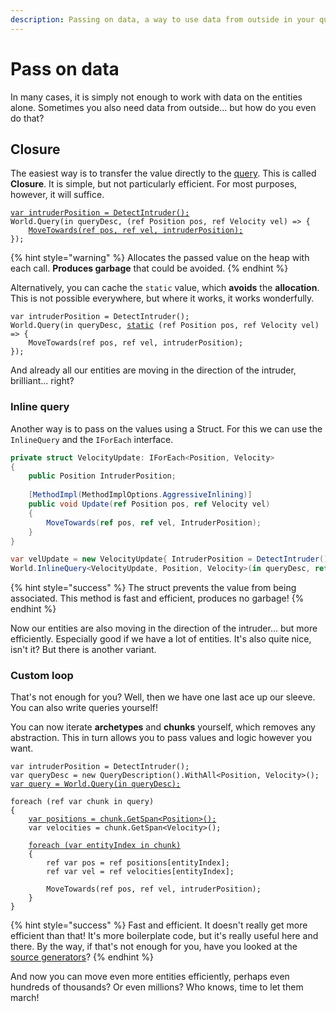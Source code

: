 ```yaml
---
description: Passing on data, a way to use data from outside in your queries
---
```


# Pass on data

In many cases, it is simply not enough to work with data on the entities alone. Sometimes you also need data from outside... but how do you even do that?

## Closure

The easiest way is to transfer the value directly to the [query](../query.md). This is called **Closure**. It is simple, but not particularly efficient. For most purposes, however, it will suffice.

<pre class="language-csharp"><code class="lang-csharp"><a data-footnote-ref href="#user-content-fn-1">var intruderPosition = DetectIntruder();</a>
World.Query(in queryDesc, (ref Position pos, ref Velocity vel) => {
    <a data-footnote-ref href="#user-content-fn-2">MoveTowards(ref pos, ref vel, intruderPosition);</a>
});
</code></pre>

{% hint style="warning" %}
Allocates the passed value on the heap with each call. **Produces garbage** that could be avoided.
{% endhint %}

Alternatively, you can cache the `static` value, which **avoids** the **allocation**. This is not possible everywhere, but where it works, it works wonderfully.

<pre class="language-csharp"><code class="lang-csharp">var intruderPosition = DetectIntruder();
World.Query(in queryDesc, <a data-footnote-ref href="#user-content-fn-3">static</a> (ref Position pos, ref Velocity vel) => {
    MoveTowards(ref pos, ref vel, intruderPosition);
});
</code></pre>

And already all our entities are moving in the direction of the intruder, brilliant... right?

### Inline query

Another way is to pass on the values using a Struct. For this we can use the `InlineQuery` and the `IForEach` interface.

```csharp
private struct VelocityUpdate: IForEach<Position, Velocity>
{
    public Position IntruderPosition;
    
    [MethodImpl(MethodImplOptions.AggressiveInlining)]
    public void Update(ref Position pos, ref Velocity vel)
    {
        MoveTowards(ref pos, ref vel, IntruderPosition);
    }
}

var velUpdate = new VelocityUpdate{ IntruderPosition = DetectIntruder(); };
World.InlineQuery<VelocityUpdate, Position, Velocity>(in queryDesc, ref velUpdate);
```

{% hint style="success" %}
The struct prevents the value from being associated. This method is fast and efficient, produces no garbage!
{% endhint %}

Now our entities are also moving in the direction of the intruder... but more efficiently. Especially good if we have a lot of entities. It's also quite nice, isn't it? But there is another variant.

### Custom loop

That's not enough for you? Well, then we have one last ace up our sleeve. You can also write queries yourself!

You can now iterate **archetypes** and **chunks** yourself, which removes any abstraction. This in turn allows you to pass values and logic however you want.

<pre class="language-csharp"><code class="lang-csharp">var intruderPosition = DetectIntruder();
var queryDesc = new QueryDescription().WithAll&#x3C;Position, Velocity>();
<a data-footnote-ref href="#user-content-fn-4">var query = World.Query(in queryDesc);</a>

foreach (ref var chunk in query)
{
    <a data-footnote-ref href="#user-content-fn-5">var positions = chunk.GetSpan&#x3C;Position>();</a>
    var velocities = chunk.GetSpan&#x3C;Velocity>();
    
    <a data-footnote-ref href="#user-content-fn-6">foreach (var entityIndex in chunk)</a>
    {
        ref var pos = ref positions[entityIndex];
        ref var vel = ref velocities[entityIndex];
        
        MoveTowards(ref pos, ref vel, intruderPosition);
    }
}
</code></pre>

{% hint style="success" %}
Fast and efficient. It doesn't really get more efficient than that! It's more boilerplate code, but it's really useful here and there. By the way, if that's not enough for you, have you looked at the [source generators](../../extensions/page-3/arch.system.sourcegenerator.md)?
{% endhint %}

And now you can move even more entities efficiently, perhaps even hundreds of thousands? Or even millions? Who knows, time to let them march!

[^1]: Can of course also be stored somewhere as an attribute. A fictitious method that returns a position.

[^2]: Also fictitious, symbolises that the entity moves to the specified position. Uses the passed `intruderPosition.`

[^3]: This is optional, but quite nice. It informs the compiler that only static values from outside are allowed in the lambda.

[^4]: Returns a [`Query`](../query.md) that allows us to manually iterate over all [entities](../entity.md) that are addressed by it.

[^5]: Returns the underlying component arrays as spans. We can iterate these ourselves to execute logic.

[^6]: Enumerates over all [Entities](../entity.md) in this chunk to acess their components.
